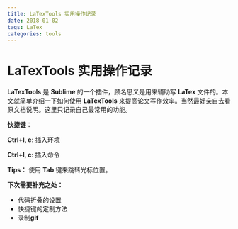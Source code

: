 ```yaml
---
title: LaTexTools 实用操作记录
date: 2018-01-02
tags: LaTex
categories: tools
---
```


# LaTexTools 实用操作记录 


**LaTexTools**  是 **Sublime** 的一个插件，顾名思义是用来辅助写 **LaTex**  文件的。本文就简单介绍一下如何使用 **LaTexTools** 来提高论文写作效率。当然最好亲自去看原文档说明。这里只记录自己最常用的功能。

**快捷键**：

**Ctrl+l, e**: 插入环境

**Ctrl+l, c**: 插入命令

**Tips：** 使用 **Tab** 键来跳转光标位置。

**下次需要补充之处：**

- 代码折叠的设置
- 快捷键的定制方法
- 录制**gif**
